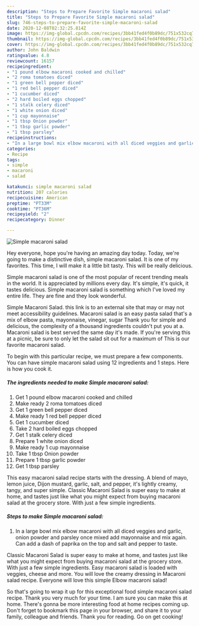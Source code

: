 ```yaml
---
description: "Steps to Prepare Favorite Simple macaroni salad"
title: "Steps to Prepare Favorite Simple macaroni salad"
slug: 746-steps-to-prepare-favorite-simple-macaroni-salad
date: 2020-12-08T02:32:25.814Z
image: https://img-global.cpcdn.com/recipes/3bb41fed4f0b89dc/751x532cq70/simple-macaroni-salad-recipe-main-photo.jpg
thumbnail: https://img-global.cpcdn.com/recipes/3bb41fed4f0b89dc/751x532cq70/simple-macaroni-salad-recipe-main-photo.jpg
cover: https://img-global.cpcdn.com/recipes/3bb41fed4f0b89dc/751x532cq70/simple-macaroni-salad-recipe-main-photo.jpg
author: John Baldwin
ratingvalue: 4.8
reviewcount: 16157
recipeingredient:
- "1 pound elbow macaroni cooked and chilled"
- "2 roma tomatoes diced"
- "1 green bell pepper diced"
- "1 red bell pepper diced"
- "1 cucumber diced"
- "2 hard boiled eggs chopped"
- "1 stalk celery diced"
- "1 white onion diced"
- "1 cup mayonnaise"
- "1 tbsp Onion powder"
- "1 tbsp garlic powder"
- "1 tbsp parsley"
recipeinstructions:
- "In a large bowl mix elbow macaroni with all diced veggies and garlic, onion powder and parsley once mixed add mayonnaise and mix again. Can add a dash of paprika on the top and salt and pepper to taste."
categories:
- Recipe
tags:
- simple
- macaroni
- salad

katakunci: simple macaroni salad 
nutrition: 207 calories
recipecuisine: American
preptime: "PT33M"
cooktime: "PT36M"
recipeyield: "2"
recipecategory: Dinner

---
```



![Simple macaroni salad](https://img-global.cpcdn.com/recipes/3bb41fed4f0b89dc/751x532cq70/simple-macaroni-salad-recipe-main-photo.jpg)

Hey everyone, hope you're having an amazing day today. Today, we're going to make a distinctive dish, simple macaroni salad. It is one of my favorites. This time, I will make it a little bit tasty. This will be really delicious.

Simple macaroni salad is one of the most popular of recent trending meals in the world. It is appreciated by millions every day. It's simple, it's quick, it tastes delicious. Simple macaroni salad is something which I've loved my entire life. They are fine and they look wonderful.

Simple Macaroni Salad. this link is to an external site that may or may not meet accessibility guidelines. Macaroni salad is an easy pasta salad that&#39;s a mix of elbow pasta, mayonnaise, vinegar, sugar Thank you for simple and delicious, the complexity of a thousand ingredients couldn&#39;t put you at a. Macaroni salad is best served the same day it&#39;s made. If you&#39;re serving this at a picnic, be sure to only let the salad sit out for a maximum of This is our favorite macaroni salad.


To begin with this particular recipe, we must prepare a few components. You can have simple macaroni salad using 12 ingredients and 1 steps. Here is how you cook it.

<!--inarticleads1-->

##### The ingredients needed to make Simple macaroni salad:

1. Get 1 pound elbow macaroni cooked and chilled
1. Make ready 2 roma tomatoes diced
1. Get 1 green bell pepper diced
1. Make ready 1 red bell pepper diced
1. Get 1 cucumber diced
1. Take 2 hard boiled eggs chopped
1. Get 1 stalk celery diced
1. Prepare 1 white onion diced
1. Make ready 1 cup mayonnaise
1. Take 1 tbsp Onion powder
1. Prepare 1 tbsp garlic powder
1. Get 1 tbsp parsley


This easy macaroni salad recipe starts with the dressing. A blend of mayo, lemon juice, Dijon mustard, garlic, salt, and pepper, it&#39;s lightly creamy, tangy, and super simple. Classic Macaroni Salad is super easy to make at home, and tastes just like what you might expect from buying macaroni salad at the grocery store. With just a few simple ingredients. 

<!--inarticleads2-->

##### Steps to make Simple macaroni salad:

1. In a large bowl mix elbow macaroni with all diced veggies and garlic, onion powder and parsley once mixed add mayonnaise and mix again. Can add a dash of paprika on the top and salt and pepper to taste.


Classic Macaroni Salad is super easy to make at home, and tastes just like what you might expect from buying macaroni salad at the grocery store. With just a few simple ingredients. Easy macaroni salad is loaded with veggies, cheese and more. You will love the creamy dressing in Macaroni salad recipe. Everyone will love this simple Elbow macaroni salad! 

So that's going to wrap it up for this exceptional food simple macaroni salad recipe. Thank you very much for your time. I am sure you can make this at home. There's gonna be more interesting food at home recipes coming up. Don't forget to bookmark this page in your browser, and share it to your family, colleague and friends. Thank you for reading. Go on get cooking!

